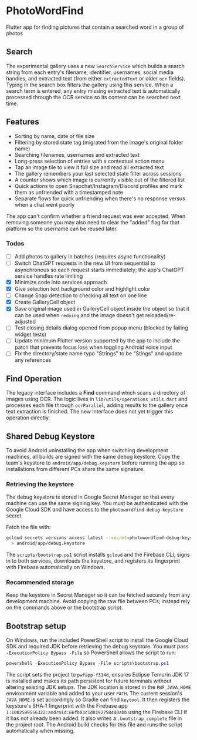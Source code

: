 # PhotoWordFind
Flutter app for finding pictures that contain a searched word in a group of photos

## Search
The experimental gallery uses a new `SearchService` which builds a search string from each entry's filename, identifier, usernames, social media handles, and extracted text (from either `extractedText` or older `ocr` fields). Typing in the search box filters the gallery using this service. When a search term is entered, any entry missing extracted text is automatically processed through the OCR service so its content can be searched next time.

## Features
- Sorting by name, date or file size
- Filtering by stored state tag (migrated from the image's original folder name)
- Searching filenames, usernames and extracted text
- Long-press selection of entries with a contextual action menu
- Tap an image tile to view it full size and read all extracted text
- The gallery remembers your last selected state filter across sessions
- A counter shows which image is currently visible out of the filtered list
- Quick actions to open Snapchat/Instagram/Discord profiles and mark them as unfriended with a timestamped note
- Separate flows for quick unfriending when there's no response versus when a chat went poorly

The app can't confirm whether a friend request was ever accepted. When removing someone you may also need to clear the "added" flag for that platform so the username can be reused later.

### Todos
- [ ] Add photos to gallery in batches (requires async functionality)
- [ ] Switch ChatGPT requests in the new UI from sequential to asynchronous so each request starts immediately; the app's ChatGPT service handles rate limiting
- [x] Minimize code into services approach
- [x] Give selection text background color and highlight color
- [ ] Change Snap detection to checking all text on one line
- [x] Create GalleryCell object
- [x] Save original image used in GalleryCell object inside the object so that it can be used when `redoing` and the image doesn't get reloaded/re-adjusted
- [ ] Test closing details dialog opened from popup menu (blocked by failing widget tests)
- [ ] Update minimum Flutter version supported by the app to include the patch that prevents focus loss when toggling Android voice input
- [ ] Fix the directory/state name typo "Strings" to be "Stings" and update any references

## Find Operation
The legacy interface includes a **Find** command which scans a directory of images using OCR. The logic lives in `lib/utils/operations_utils.dart` and processes each file through `ocrParallel`, adding results to the gallery once text extraction is finished. The new interface does not yet trigger this operation directly.

## Shared Debug Keystore
To avoid Android uninstalling the app when switching development machines, all builds are signed with the same debug keystore. Copy the team's keystore to `android/app/debug.keystore` before running the app so installations from different PCs share the same signature.

### Retrieving the keystore
The debug keystore is stored in Google Secret Manager so that every machine can
use the same signing key. You must be authenticated with the Google Cloud SDK
and have access to the `photowordfind-debug-keystore` secret.

Fetch the file with:
```bash
gcloud secrets versions access latest --secret=photowordfind-debug-keystore \
  > android/app/debug.keystore
```

The `scripts/bootstrap.ps1` script installs `gcloud` and the Firebase CLI,
signs in to both services, downloads the keystore, and registers its
fingerprint with Firebase automatically on Windows.

### Recommended storage
Keep the keystore in Secret Manager so it can be fetched securely from any
development machine. Avoid copying the raw file between PCs; instead rely on the
commands above or the bootstrap script.

## Bootstrap setup
On Windows, run the included PowerShell script to install the Google Cloud SDK
and required JDK before retrieving the debug keystore. You must pass
`-ExecutionPolicy Bypass -File` so PowerShell allows the script to run:

```powershell
powershell -ExecutionPolicy Bypass -File scripts\bootstrap.ps1
```

The script sets the project to `pwfapp-f314d`, ensures Eclipse Temurin JDK 17 is
installed and makes its path persistent for future terminals without altering
existing JDK setups. The JDK location is stored in the `PWF_JAVA_HOME`
environment variable and added to your user `PATH`. The current session's
`JAVA_HOME` is set accordingly so Gradle can find `keytool`. It then registers the keystore's SHA‑1
fingerprint with the Firebase app
`1:1082599556322:android:66fb03c1d8192758440abb` using the Firebase CLI if it has
not already been added. It also writes a `.bootstrap_complete` file in the project root. The
Android build checks for this file and runs the script automatically when
missing.
